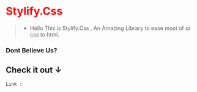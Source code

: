 <h1 style="color:red;">Stylify.Css</h1>

> - Hello This is Stylify.Css , An Amazing Library to ease most of ur css to html. 
> 
<h3> Dont Believe Us? </h3>

<h2>Check it out ↓</h2>
    
<code>Link :</code>




